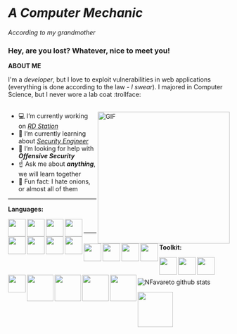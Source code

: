 

# ***A Computer Mechanic*** 

_According to my grandmother_ 

### Hey, are you lost? Whatever, nice to meet you!

**ABOUT ME** 

I'm a *developer*, but I love to exploit vulnerabilities in web applications (everything is done according to the law - *I swear*). I majored in Computer Science, but I never wore a lab coat :trollface: <br><br>

<img align ="right" alt="GIF" src="https://media.giphy.com/media/28IVbVe3oQpCBXF37f/giphy.gif" width="300px" /> 

- :computer: I’m currently working on [*RD Station*](https://github.com/ResultadosDigitais)
- :notebook: I’m currently learning about [*Security Engineer*](https://tryhackme.com/)
- :eyes: I’m looking for help with ***Offensive Security***
- :point_up: Ask me about ***anything***, we will learn together
- :onion: Fun fact: I hate onions, or almost all of them

---
**Languages:**

<img align="left" alt="" width="40px" src="https://raw.githubusercontent.com/NFavareto/static-icons/master/language/bash.png" />
<img align="left" alt="" width="40px" src="https://raw.githubusercontent.com/NFavareto/static-icons/master/language/c.png" />
<img align="left" alt="" width="40px" src="https://raw.githubusercontent.com/NFavareto/static-icons/master/language/c++.png" />
<img align="left" alt="" width="40px" src="https://raw.githubusercontent.com/NFavareto/static-icons/master/language/java.png" />
<img align="left" alt="" width="40px" src="https://raw.githubusercontent.com/NFavareto/static-icons/master/language/csharp.png" />
<img align="left" alt="" width="40px" src="https://raw.githubusercontent.com/NFavareto/static-icons/master/language/js.png" />
<img align="left" alt="" width="40px" src="https://raw.githubusercontent.com/NFavareto/static-icons/master/language/ruby.png" />
<img align="left" alt="" width="40px" src="https://raw.githubusercontent.com/NFavareto/static-icons/master/language/golang.png" />
<img align="left" alt="" width="40px" src="https://raw.githubusercontent.com/NFavareto/static-icons/master/language/webvr.png" />
<img align="left" alt="" width="40px" src="https://raw.githubusercontent.com/NFavareto/static-icons/master/language/3js.png" />
<img align="left" alt="" width="40px" src="https://raw.githubusercontent.com/NFavareto/static-icons/master/language/aframe.png"/>
<img align="left" alt="" width="40px" src="https://raw.githubusercontent.com/NFavareto/static-icons/master/language/docker.png"/>

<br /> 

---
**Toolkit:**

<img align="left" alt="" width="40px" src="https://raw.githubusercontent.com/NFavareto/static-icons/master/tools/git.png" />
<img align="left" alt="" width="40px" src="https://raw.githubusercontent.com/NFavareto/static-icons/master/tools/github.png" />
<img align="left" alt="" width="40px" src="https://raw.githubusercontent.com/NFavareto/static-icons/master/tools/sublime.png" />
<img align="left" alt="" width="40px" src="https://raw.githubusercontent.com/NFavareto/static-icons/master/tools/vscode.png" />
<img align="left" alt="" width="60px" src="https://raw.githubusercontent.com/NFavareto/static-icons/master/security/burpsuite.png" />
<img align="left" alt="" width="60px" src="https://raw.githubusercontent.com/NFavareto/static-icons/master/security/nmap.png" />
<img align="left" alt="" width="60px" src="https://raw.githubusercontent.com/NFavareto/static-icons/master/security/owasp.png" />
<img align="left" alt="" width="60px" src="https://raw.githubusercontent.com/NFavareto/static-icons/master/security/wireshark.png" />

<br /> <br /> 

![NFavareto github stats](https://github-readme-stats.vercel.app/api?username=nfavareto&theme=highcontrast&show_icons=true&line_height=40)


<a href="https://www.linkedin.com/in/nataliafavareto/">
    <img src="https://img.shields.io/badge/Natalia-Favareto?style=for-the-badge&logo=linkedin&color=blue" href="" width="80px">
</a> 
